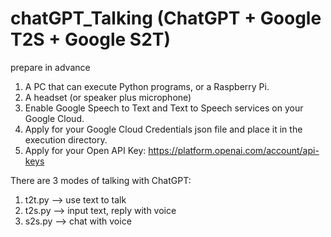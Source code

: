 # chatGPT_Talking (ChatGPT + Google T2S + Google S2T)

prepare in advance
1. A PC that can execute Python programs, or a Raspberry Pi.
2. A headset (or speaker plus microphone)
3. Enable Google Speech to Text and Text to Speech services on your Google Cloud.
4. Apply for your Google Cloud Credentials json file and place it in the execution directory.
5. Apply for your Open API Key: https://platform.openai.com/account/api-keys

There are 3 modes of talking with ChatGPT:
  1. t2t.py --> use text to talk
  2. t2s.py --> input text, reply with voice
  3. s2s.py --> chat with voice
